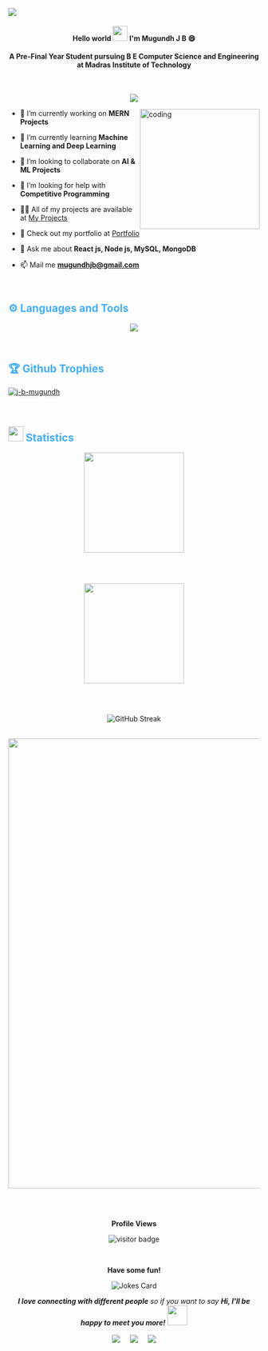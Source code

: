 <p>
<img src="https://user-images.githubusercontent.com/74038190/240304586-d48893bd-0757-481c-8d7e-ba3e163feae7.png">
</p>

<!-- <p>
<img src="https://user-images.githubusercontent.com/74038190/240304579-c288471c-be67-4fbb-af44-1c63ee9ed280.png">
</p> -->


<h4 align="center">Hello world <img src="https://user-images.githubusercontent.com/82110564/189553856-2e7f8f30-80b4-484f-bfaa-9e5eb10f24e5.gif" width="30"> I'm Mugundh J B 😄</h4>
<h4 align="center">A Pre-Final Year Student pursuing B E Computer Science and Engineering at Madras Institute of Technology</h4>
<br>
<p align="center">
  <a href="https://github.com/DenverCoder1/readme-typing-svg"><img src="https://readme-typing-svg.herokuapp.com?font=Calibri&weight=1000&size=40&lines=Web+Developer;ML+Noob;Cricket+Addict;Anime+Lover;&center=true&width=500&height=60"></a>
</p>

<img align="right" alt="coding" width="240" src="https://user-images.githubusercontent.com/74038190/229223263-cf2e4b07-2615-4f87-9c38-e37600f8381a.gif">


- 🔭 I’m currently working on **MERN Projects**

- 🌱 I’m currently learning **Machine Learning and Deep Learning**

- 👯 I’m looking to collaborate on **AI & ML Projects**

- 🤝 I’m looking for help with **Competitive Programming**

- 👨‍💻 All of my projects are available at [My Projects](https://github.com/J-B-Mugundh)

- 📝 Check out my portfolio at [Portfolio](https://j-b-mugundh.github.io/)
  
- 💬 Ask me about **React js, Node js, MySQL, MongoDB**

- 📫 Mail me **mugundhjb@gmail.com**

<br>

<h2 style="color: #44AEFB">⚙️ Languages and Tools</h2>

<p align="center">
  <a href="https://skillicons.dev">
    <img src="https://skillicons.dev/icons?i=c,cpp,python,java,html,css,js,bootstrap,php,react,nodejs,expressjs,mysql,mongodb,tailwind,nextjs,git,figma,latex,vite,visualstudio,wordpress&theme=dark" />
  </a>
</p>

<br>

<h2 style="color: #44AEFB">🏆 Github Trophies</h2>
<p align="left"> <a href="https://github.com/ryo-ma/github-profile-trophy"><img src="https://github-profile-trophy.vercel.app/?username=j-b-mugundh&theme=radical" alt="j-b-mugundh" /></a> </p>

<br>

<!-- Statistics -->

<h2 style="color: #44AEFB"><img src="https://media4.giphy.com/media/MIGbtLZoVjbl0bYbAd/giphy.gif?cid=ecf05e472t2h0i8d7dcjaoau9iqtchhr899hxmpxzzgc7lyw&rid=giphy.gif" width="30"> Statistics</h2>

<!-- ![stats_banner](https://user-images.githubusercontent.com/78341798/194534778-d662496c-ae00-4e8d-ae9b-b90912054e7f.gif) -->

<!-- <img style="height: 12rem; width: 100rem;" align="center" src="https://user-images.githubusercontent.com/78341798/194534778-d662496c-ae00-4e8d-ae9b-b90912054e7f.gif" />
<br><br> -->

<div class="stats" align="center">

<div align="center" >
  <img height=200 align="center" src="https://github-readme-stats-sigma-five.vercel.app/api?username=J-B-Mugundh&show_icons=true&count_private=true&theme=radical" />
</div>

<br><br>

<div align="center">
  <img height=200 align="center" src="https://github-readme-stats.vercel.app/api/top-langs/?username=J-B-Mugundh&show_icons=true&theme=radical&card_width=500" />
</div>

<br><br>

<div align="center"><img src="https://streak-stats.demolab.com?user=J-B-Mugundh&theme=radical" alt="GitHub Streak" /></div>

<br>
<p align="center">
	<a href="https://profile.codersrank.io/user/J-B-Mugundh#Tech%20Skills">
		<img width="900em" src="https://cr-skills-chart-widget.azurewebsites.net/api/api?username=J-B-Mugundh&padding=15&labels=true&legend=true&tooltip=true&max-labels=36&branding=false&skills=C,C%23,C%2B%2B,CSS,HTML,Java,JavaScript,Jupyter%20Notebook,PHP,Python,TypeScript&bg=grey">
	</a>
</p>

</div>

<br><br>

<p align="center"><b>Profile Views</b></p>
<p align="center"><img src="https://profile-counter.glitch.me/%7BJ-B-Mugundh10%7D/count.svg" alt="visitor badge"/></p>
<br>

<p align="center"><b>Have some fun!</b></p>
<p align="center">
<img src="https://readme-jokes.vercel.app/api?theme=radical" alt="Jokes Card" /></p>

 <p align="center"><em><b>I love connecting with different people</b> so if you want to say <b>Hi, I'll be happy to meet you more!</b></em> <img src="https://user-images.githubusercontent.com/74038190/241763891-7bb1e704-6026-48f9-8435-2f4d40101348.gif" width="40"></p>

<p align="center">
<a href="https://www.linkedin.com/in/mugundhjb/" target="blank"><img align="center" src="https://img.shields.io/badge/LinkedIn-0077B5?style=for-the-badge&logo=linkedin&logoColor=white" /></a>   &nbsp;&nbsp;&nbsp;  
<a href="mailto:mugundhjb@gmail.com" target="blank"><img align="center" src="https://img.shields.io/badge/Gmail-D14836?style=for-the-badge&logo=gmail&logoColor=white" /></a>    &nbsp;&nbsp;&nbsp;       
<a href="https://www.github.com/J-B-Mugundh" target="blank"><img align="center" src="https://img.shields.io/badge/GitHub-100000?style=for-the-badge&logo=github&logoColor=white" /></a> <br>   
</p>


<!-- <p align="left">
<a href="https://linkedin.com/in/mugundhjb" target="blank"><img align="center" src="https://raw.githubusercontent.com/rahuldkjain/github-profile-readme-generator/master/src/images/icons/Social/linked-in-alt.svg" alt="mugundhjb" height="30" width="40" /></a>
<a href="https://www.hackerrank.com/mugundhjb" target="blank"><img align="center" src="https://raw.githubusercontent.com/rahuldkjain/github-profile-readme-generator/master/src/images/icons/Social/hackerrank.svg" alt="mugundhjb" height="30" width="40" /></a>
<a href="https://www.leetcode.com/_j_b_mugundh_" target="blank"><img align="center" src="https://raw.githubusercontent.com/rahuldkjain/github-profile-readme-generator/master/src/images/icons/Social/leet-code.svg" alt="_j_b_mugundh_" height="30" width="40" /></a>
</p> -->



